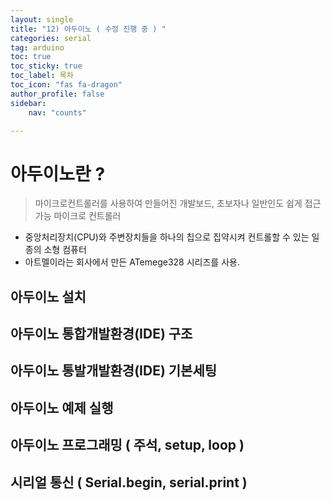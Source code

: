 ```yaml
---
layout: single
title: "12) 아두이노 ( 수정 진행 중 ) "
categories: serial
tag: arduino
toc: true
toc_sticky: true
toc_label: 목차
toc_icon: "fas fa-dragon"
author_profile: false
sidebar:
    nav: "counts"

---
```


# 아두이노란 ?
> 마이크로컨트롤러를 사용하여 만들어진 개발보드, 초보자나 일반인도 쉽게 접근 가능
마이크로 컨트롤러
- 중앙처리장치(CPU)와 주변장치들을 하나의 칩으로 집약시켜 컨트롤할 수 있는 일종의 소형 컴퓨터
- 아트멜이라는 회사에서 만든 ATemege328 시리즈를 사용.


## 아두이노 설치

## 아두이노 통합개발환경(IDE) 구조

## 아두이노 통발개발환경(IDE) 기본세팅

## 아두이노 예제 실행

## 아두이노 프로그래밍 ( 주석, setup, loop )

## 시리얼 통신 ( Serial.begin, serial.print )